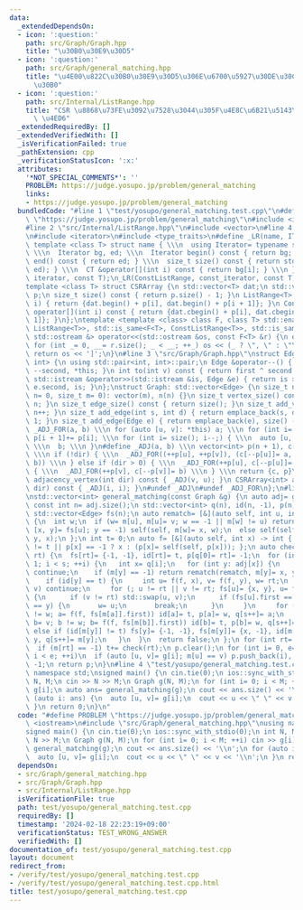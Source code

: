 ```yaml
---
data:
  _extendedDependsOn:
  - icon: ':question:'
    path: src/Graph/Graph.hpp
    title: "\u30B0\u30E9\u30D5"
  - icon: ':question:'
    path: src/Graph/general_matching.hpp
    title: "\u4E00\u822C\u30B0\u30E9\u30D5\u306E\u6700\u5927\u30DE\u30C3\u30C1\u30F3\
      \u30B0"
  - icon: ':question:'
    path: src/Internal/ListRange.hpp
    title: "CSR \u8868\u73FE\u3092\u7528\u3044\u305F\u4E8C\u6B21\u5143\u914D\u5217\
      \ \u4ED6"
  _extendedRequiredBy: []
  _extendedVerifiedWith: []
  _isVerificationFailed: true
  _pathExtension: cpp
  _verificationStatusIcon: ':x:'
  attributes:
    '*NOT_SPECIAL_COMMENTS*': ''
    PROBLEM: https://judge.yosupo.jp/problem/general_matching
    links:
    - https://judge.yosupo.jp/problem/general_matching
  bundledCode: "#line 1 \"test/yosupo/general_matching.test.cpp\"\n#define PROBLEM\
    \ \"https://judge.yosupo.jp/problem/general_matching\"\n#include <iostream>\n\
    #line 2 \"src/Internal/ListRange.hpp\"\n#include <vector>\n#line 4 \"src/Internal/ListRange.hpp\"\
    \n#include <iterator>\n#include <type_traits>\n#define _LR(name, IT, CT) \\\n\
    \ template <class T> struct name { \\\n  using Iterator= typename std::vector<T>::IT;\
    \ \\\n  Iterator bg, ed; \\\n  Iterator begin() const { return bg; } \\\n  Iterator\
    \ end() const { return ed; } \\\n  size_t size() const { return std::distance(bg,\
    \ ed); } \\\n  CT &operator[](int i) const { return bg[i]; } \\\n }\n_LR(ListRange,\
    \ iterator, const T);\n_LR(ConstListRange, const_iterator, const T);\n#undef _LR\n\
    template <class T> struct CSRArray {\n std::vector<T> dat;\n std::vector<int>\
    \ p;\n size_t size() const { return p.size() - 1; }\n ListRange<T> operator[](int\
    \ i) { return {dat.begin() + p[i], dat.begin() + p[i + 1]}; }\n ConstListRange<T>\
    \ operator[](int i) const { return {dat.cbegin() + p[i], dat.cbegin() + p[i +\
    \ 1]}; }\n};\ntemplate <template <class> class F, class T> std::enable_if_t<std::disjunction_v<std::is_same<F<T>,\
    \ ListRange<T>>, std::is_same<F<T>, ConstListRange<T>>, std::is_same<F<T>, CSRArray<T>>>,\
    \ std::ostream &> operator<<(std::ostream &os, const F<T> &r) {\n os << '[';\n\
    \ for (int _= 0, __= r.size(); _ < __; ++_) os << (_ ? \", \" : \"\") << r[_];\n\
    \ return os << ']';\n}\n#line 3 \"src/Graph/Graph.hpp\"\nstruct Edge: std::pair<int,\
    \ int> {\n using std::pair<int, int>::pair;\n Edge &operator--() { return --first,\
    \ --second, *this; }\n int to(int v) const { return first ^ second ^ v; }\n friend\
    \ std::istream &operator>>(std::istream &is, Edge &e) { return is >> e.first >>\
    \ e.second, is; }\n};\nstruct Graph: std::vector<Edge> {\n size_t n;\n Graph(size_t\
    \ n= 0, size_t m= 0): vector(m), n(n) {}\n size_t vertex_size() const { return\
    \ n; }\n size_t edge_size() const { return size(); }\n size_t add_vertex() { return\
    \ n++; }\n size_t add_edge(int s, int d) { return emplace_back(s, d), size() -\
    \ 1; }\n size_t add_edge(Edge e) { return emplace_back(e), size() - 1; }\n#define\
    \ _ADJ_FOR(a, b) \\\n for (auto [u, v]: *this) a; \\\n for (int i= 0; i < n; ++i)\
    \ p[i + 1]+= p[i]; \\\n for (int i= size(); i--;) { \\\n  auto [u, v]= (*this)[i];\
    \ \\\n  b; \\\n }\n#define _ADJ(a, b) \\\n vector<int> p(n + 1), c(size() << !dir);\
    \ \\\n if (!dir) { \\\n  _ADJ_FOR((++p[u], ++p[v]), (c[--p[u]]= a, c[--p[v]]=\
    \ b)) \\\n } else if (dir > 0) { \\\n  _ADJ_FOR(++p[u], c[--p[u]]= a) \\\n } else\
    \ { \\\n  _ADJ_FOR(++p[v], c[--p[v]]= b) \\\n } \\\n return {c, p}\n CSRArray<int>\
    \ adjacency_vertex(int dir) const { _ADJ(v, u); }\n CSRArray<int> adjacency_edge(int\
    \ dir) const { _ADJ(i, i); }\n#undef _ADJ\n#undef _ADJ_FOR\n};\n#line 3 \"src/Graph/general_matching.hpp\"\
    \nstd::vector<int> general_matching(const Graph &g) {\n auto adj= g.adjacency_vertex(0);\n\
    \ const int n= adj.size();\n std::vector<int> q(n), id(n, -1), p(n), m(n, -1);\n\
    \ std::vector<Edge> fs(n);\n auto rematch= [&](auto self, int u, int v) -> void\
    \ {\n  int w;\n  if (w= m[u], m[u]= v; w == -1 || m[w] != u) return;\n  if (auto\
    \ [x, y]= fs[u]; y == -1) self(self, m[w]= x, w);\n  else self(self, x, y), self(self,\
    \ y, x);\n };\n int t= 0;\n auto f= [&](auto self, int x) -> int { return id[x]\
    \ != t || p[x] == -1 ? x : (p[x]= self(self, p[x])); };\n auto check= [&](int\
    \ rt) {\n  fs[rt]= {-1, -1}, id[rt]= t, p[q[0]= rt]= -1;\n  for (int i= 0, s=\
    \ 1; i < s; ++i) {\n   int x= q[i];\n   for (int y: adj[x]) {\n    if (y == rt)\
    \ continue;\n    if (m[y] == -1) return rematch(rematch, m[y]= x, y), true;\n\
    \    if (id[y] == t) {\n     int u= f(f, x), v= f(f, y), w= rt;\n     if (u ==\
    \ v) continue;\n     for (; u != rt || v != rt; fs[u]= {x, y}, u= f(f, fs[m[u]].first))\
    \ {\n      if (v != rt) std::swap(u, v);\n      if (fs[u].first == x && fs[u].second\
    \ == y) {\n       w= u;\n       break;\n      }\n     }\n     for (int a= u; a\
    \ != w; a= f(f, fs[m[a]].first)) id[a]= t, p[a]= w, q[s++]= a;\n     for (int\
    \ b= v; b != w; b= f(f, fs[m[b]].first)) id[b]= t, p[b]= w, q[s++]= b;\n    }\
    \ else if (id[m[y]] != t) fs[y]= {-1, -1}, fs[m[y]]= {x, -1}, id[m[y]]= t, p[m[y]]=\
    \ y, q[s++]= m[y];\n   }\n  }\n  return false;\n };\n for (int rt= n; rt--;)\n\
    \  if (m[rt] == -1) t+= check(rt);\n p.clear();\n for (int i= 0, e= g.edge_size();\
    \ i < e; ++i)\n  if (auto [u, v]= g[i]; m[u] == v) p.push_back(i), m[u]= m[v]=\
    \ -1;\n return p;\n}\n#line 4 \"test/yosupo/general_matching.test.cpp\"\nusing\
    \ namespace std;\nsigned main() {\n cin.tie(0);\n ios::sync_with_stdio(0);\n int\
    \ N, M;\n cin >> N >> M;\n Graph g(N, M);\n for (int i= 0; i < M; ++i) cin >>\
    \ g[i];\n auto ans= general_matching(g);\n cout << ans.size() << '\\n';\n for\
    \ (auto i: ans) {\n  auto [u, v]= g[i];\n  cout << u << \" \" << v << '\\n';\n\
    \ }\n return 0;\n}\n"
  code: "#define PROBLEM \"https://judge.yosupo.jp/problem/general_matching\"\n#include\
    \ <iostream>\n#include \"src/Graph/general_matching.hpp\"\nusing namespace std;\n\
    signed main() {\n cin.tie(0);\n ios::sync_with_stdio(0);\n int N, M;\n cin >>\
    \ N >> M;\n Graph g(N, M);\n for (int i= 0; i < M; ++i) cin >> g[i];\n auto ans=\
    \ general_matching(g);\n cout << ans.size() << '\\n';\n for (auto i: ans) {\n\
    \  auto [u, v]= g[i];\n  cout << u << \" \" << v << '\\n';\n }\n return 0;\n}"
  dependsOn:
  - src/Graph/general_matching.hpp
  - src/Graph/Graph.hpp
  - src/Internal/ListRange.hpp
  isVerificationFile: true
  path: test/yosupo/general_matching.test.cpp
  requiredBy: []
  timestamp: '2024-02-18 22:23:19+09:00'
  verificationStatus: TEST_WRONG_ANSWER
  verifiedWith: []
documentation_of: test/yosupo/general_matching.test.cpp
layout: document
redirect_from:
- /verify/test/yosupo/general_matching.test.cpp
- /verify/test/yosupo/general_matching.test.cpp.html
title: test/yosupo/general_matching.test.cpp
---
```

